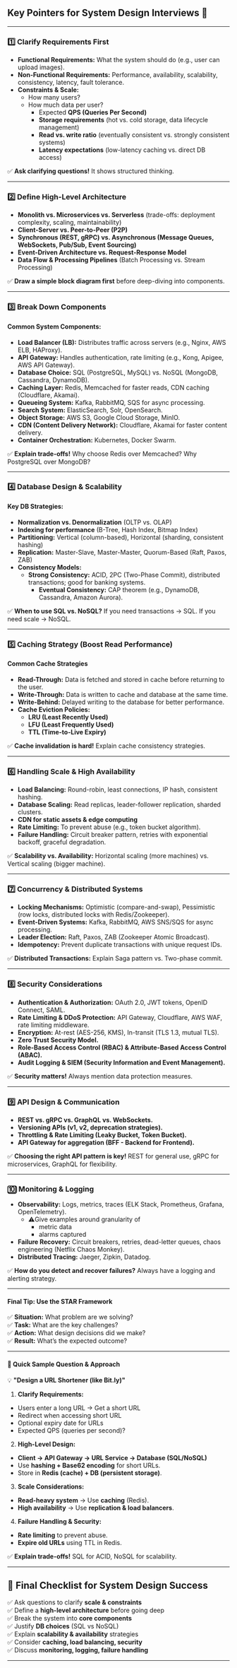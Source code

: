 ## **Key Pointers for System Design Interviews** 🚀

---

### **1️⃣ Clarify Requirements First**

- **Functional Requirements:** What the system should do (e.g., user can upload images).
- **Non-Functional Requirements:** Performance, availability, scalability, consistency, latency, fault tolerance.
- **Constraints & Scale:**
  - How many users?
  - How much data per user?
    - Expected **QPS (Queries Per Second)**
    - **Storage requirements** (hot vs. cold storage, data lifecycle management)
    - **Read vs. write ratio** (eventually consistent vs. strongly consistent systems)
    - **Latency expectations** (low-latency caching vs. direct DB access)

✅ **Ask clarifying questions!** It shows structured thinking.

---

### **2️⃣ Define High-Level Architecture**

- **Monolith vs. Microservices vs. Serverless** (trade-offs: deployment complexity, scaling, maintainability)
- **Client-Server vs. Peer-to-Peer (P2P)**
- **Synchronous (REST, gRPC) vs. Asynchronous (Message Queues, WebSockets, Pub/Sub, Event Sourcing)**
- **Event-Driven Architecture vs. Request-Response Model**
- **Data Flow & Processing Pipelines** (Batch Processing vs. Stream Processing)

✅ **Draw a simple block diagram first** before deep-diving into components.

---

### **3️⃣ Break Down Components**

#### **Common System Components:**

- **Load Balancer (LB):** Distributes traffic across servers (e.g., Nginx, AWS ELB, HAProxy).
- **API Gateway:** Handles authentication, rate limiting (e.g., Kong, Apigee, AWS API Gateway).
- **Database Choice:** SQL (PostgreSQL, MySQL) vs. NoSQL (MongoDB, Cassandra, DynamoDB).
- **Caching Layer:** Redis, Memcached for faster reads, CDN caching (Cloudflare, Akamai).
- **Queueing System:** Kafka, RabbitMQ, SQS for async processing.
- **Search System:** ElasticSearch, Solr, OpenSearch.
- **Object Storage:** AWS S3, Google Cloud Storage, MinIO.
- **CDN (Content Delivery Network):** Cloudflare, Akamai for faster content delivery.
- **Container Orchestration:** Kubernetes, Docker Swarm.

✅ **Explain trade-offs!** Why choose Redis over Memcached? Why PostgreSQL over MongoDB?

---

### **4️⃣ Database Design & Scalability**

#### **Key DB Strategies:**

- **Normalization vs. Denormalization** (OLTP vs. OLAP)
- **Indexing for performance** (B-Tree, Hash Index, Bitmap Index)
- **Partitioning:** Vertical (column-based), Horizontal (sharding, consistent hashing)
- **Replication:** Master-Slave, Master-Master, Quorum-Based (Raft, Paxos, ZAB)
- **Consistency Models:**
  - **Strong Consistency:** ACID, 2PC (Two-Phase Commit), distributed transactions; good for banking systems.
    - **Eventual Consistency:** CAP theorem (e.g., DynamoDB, Cassandra, Amazon Aurora).

✅ **When to use SQL vs. NoSQL?** If you need transactions → SQL. If you need scale → NoSQL.

---

### **5️⃣ Caching Strategy (Boost Read Performance)**

#### **Common Cache Strategies**

- **Read-Through:** Data is fetched and stored in cache before returning to the user.
- **Write-Through:** Data is written to cache and database at the same time.
- **Write-Behind:** Delayed writing to the database for better performance.
- **Cache Eviction Policies:**
    - **LRU (Least Recently Used)**
    - **LFU (Least Frequently Used)**
    - **TTL (Time-to-Live Expiry)**

✅ **Cache invalidation is hard!** Explain cache consistency strategies.

---

### **6️⃣ Handling Scale & High Availability**

- **Load Balancing:** Round-robin, least connections, IP hash, consistent hashing.
- **Database Scaling:** Read replicas, leader-follower replication, sharded clusters.
- **CDN for static assets & edge computing**
- **Rate Limiting:** To prevent abuse (e.g., token bucket algorithm).
- **Failure Handling:** Circuit breaker pattern, retries with exponential backoff, graceful degradation.

✅ **Scalability vs. Availability:** Horizontal scaling (more machines) vs. Vertical scaling (bigger machine).

---

### **7️⃣ Concurrency & Distributed Systems**

- **Locking Mechanisms:** Optimistic (compare-and-swap), Pessimistic (row locks, distributed locks with
  Redis/Zookeeper).
- **Event-Driven Systems:** Kafka, RabbitMQ, AWS SNS/SQS for async processing.
- **Leader Election:** Raft, Paxos, ZAB (Zookeeper Atomic Broadcast).
- **Idempotency:** Prevent duplicate transactions with unique request IDs.

✅ **Distributed Transactions:** Explain Saga pattern vs. Two-phase commit.

---

### **8️⃣ Security Considerations**

- **Authentication & Authorization:** OAuth 2.0, JWT tokens, OpenID Connect, SAML.
- **Rate Limiting & DDoS Protection:** API Gateway, Cloudflare, AWS WAF, rate limiting middleware.
- **Encryption:** At-rest (AES-256, KMS), In-transit (TLS 1.3, mutual TLS).
- **Zero Trust Security Model.**
- **Role-Based Access Control (RBAC) & Attribute-Based Access Control (ABAC).**
- **Audit Logging & SIEM (Security Information and Event Management).**

✅ **Security matters!** Always mention data protection measures.

---

### **9️⃣ API Design & Communication**

- **REST vs. gRPC vs. GraphQL vs. WebSockets.**
- **Versioning APIs (v1, v2, deprecation strategies).**
- **Throttling & Rate Limiting (Leaky Bucket, Token Bucket).**
- **API Gateway for aggregation (BFF - Backend for Frontend).**

✅ **Choosing the right API pattern is key!** REST for general use, gRPC for microservices, GraphQL for flexibility.

---

### **🔟 Monitoring & Logging**

- **Observability:** Logs, metrics, traces (ELK Stack, Prometheus, Grafana, OpenTelemetry).
  - ⚠️Give examples around granularity of
    - metric data
    - alarms captured
- **Failure Recovery:** Circuit breakers, retries, dead-letter queues, chaos engineering (Netflix Chaos Monkey).
- **Distributed Tracing:** Jaeger, Zipkin, Datadog.

✅ **How do you detect and recover failures?** Always have a logging and alerting strategy.

---

#### **Final Tip: Use the STAR Framework**

✅ **Situation:** What problem are we solving?  
✅ **Task:** What are the key challenges?  
✅ **Action:** What design decisions did we make?  
✅ **Result:** What’s the expected outcome?

---

#### **🔹 Quick Sample Question & Approach**

💡 **"Design a URL Shortener (like Bit.ly)"**

1. **Clarify Requirements:**

  - Users enter a long URL → Get a short URL
  - Redirect when accessing short URL
  - Optional expiry date for URLs
  - Expected QPS (queries per second)?

2. **High-Level Design:**

  - **Client → API Gateway → URL Service → Database (SQL/NoSQL)**
  - Use **hashing + Base62 encoding** for short URLs.
  - Store in **Redis (cache) + DB (persistent storage)**.

3. **Scale Considerations:**

  - **Read-heavy system** → Use **caching** (Redis).
  - **High availability** → Use **replication & load balancers**.

4. **Failure Handling & Security:**

  - **Rate limiting** to prevent abuse.
  - **Expire old URLs** using TTL in Redis.

✅ **Explain trade-offs!** SQL for ACID, NoSQL for scalability.

---

## **🚀 Final Checklist for System Design Success**

✅ Ask questions to clarify **scale & constraints**  
✅ Define a **high-level architecture** before going deep  
✅ Break the system into **core components**  
✅ Justify **DB choices** (SQL vs NoSQL)  
✅ Explain **scalability & availability** strategies  
✅ Consider **caching, load balancing, security**  
✅ Discuss **monitoring, logging, failure handling**

---
